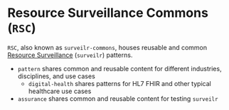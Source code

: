 # Resource Surveillance Commons (`RSC`)

`RSC`, also known as `surveilr-commons`, houses reusable and common [Resource Surveillance](https://www.opsfolio.com/surveilr) (`surveilr`) patterns.

- `pattern` shares common and reusable content for different industries, disciplines, and use cases
  - `digital-health` shares patterns for HL7 FHIR and other typical healthcare use cases
- `assurance` shares common and reusable content for testing `surveilr`
